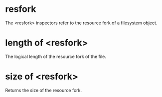 # resfork

The &lt;resfork&gt; inspectors refer to the resource fork of a filesystem object.

# length of &lt;resfork&gt;

The logical length of the resource fork of the file.

# size of &lt;resfork&gt;

Returns the size of the resource fork.
